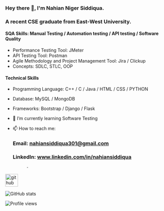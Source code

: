 ### Hey there 👋, I'm Nahian Niger Siddiqua. 
### A recent CSE graduate from East-West University.

#### SQA Skills: Manual Testing / Automation testing / API testing / Software Quality
   - Performance Testing Tool: JMeter
   - API Testing Tool: Postman
   - Agile Methodology and Project Management Tool: Jira / Clickup
   - Concepts: SDLC, STLC, OOP

#### Technical Skills ####
  - Programming Language: C++ / C / Java / HTML / CSS / PYTHON 
  - Database: MySQL / MongoDB
  - Frameworks: Bootstrap / Django / Flask

- 🌱 I’m currently learning Software Testing 
- 📫 How to reach me:
  ### Email: nahiansiddiqua301@gmail.com
  ### LinkedIn: www.linkedin.com/in/nahiansiddiqua
  
            - 


[<img src='https://cdn.jsdelivr.net/npm/simple-icons@3.0.1/icons/github.svg' alt='github' height='40'>](https://github.com/nahiansiddiqua)  

![GitHub stats](https://github-readme-stats.vercel.app/api?username=nahiansiddiqua&show_icons=true)  

![Profile views](https://gpvc.arturio.dev/nahiansiddiqua)  
